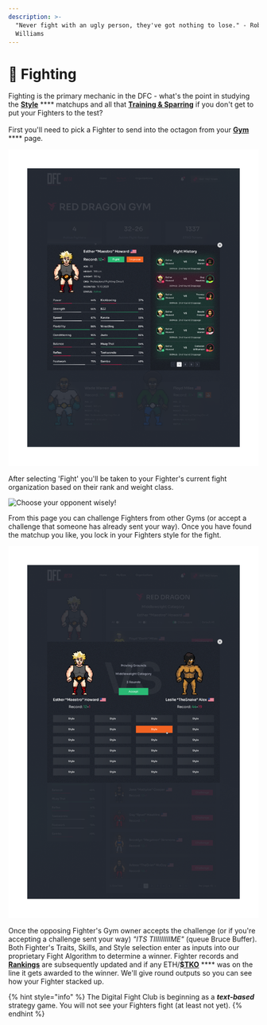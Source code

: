 ```yaml
---
description: >-
  "Never fight with an ugly person, they've got nothing to lose." - Robin
  Williams
---
```


# 🤜 Fighting

Fighting is the primary mechanic in the DFC - what's the point in studying the [**Style**](styles.md) **** matchups and all that [**Training & Sparring**](training-and-sparring.md) if you don't get to put your Fighters to the test?\
\
First you'll need to pick a Fighter to send into the octagon from your [**Gym**](gym.md) **** page.&#x20;

![Let's send Esther to do battle](<.gitbook/assets/Esther Close Up.png>)

After selecting 'Fight' you'll be taken to your Fighter's current fight organization based on their rank and weight class.

![Choose your opponent wisely!](<.gitbook/assets/Fight Selection.png>)

From this page you can challenge Fighters from other Gyms (or accept a challenge that someone has already sent your way). Once you have found the matchup you like, you lock in your Fighters style for the fight.

![With 24 different styles to choose from - which gives you the best chance to win?](<.gitbook/assets/Style Selection.png>)

Once the opposing Fighter's Gym owner accepts the challenge (or if you're accepting a challenge sent your way) _"ITS TIIIIIIIIIME"_ (queue Bruce Buffer). Both Fighter's Traits, Skills, and Style selection enter as inputs into our proprietary Fight Algorithm to determine a winner. Fighter records and [**Rankings**](rankings.md) are subsequently updated and if any ETH/[**$TKO**](usddfc-in-progress.md) **** was on the line it gets awarded to the winner. We'll give round outputs so you can see how your Fighter stacked up.&#x20;

{% hint style="info" %}
The Digital Fight Club is beginning as a _**text-based**_ strategy game. You will not see your Fighters fight (at least not yet).
{% endhint %}
